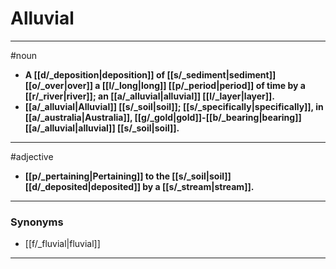 # Alluvial
---
#noun
- **A [[d/_deposition|deposition]] of [[s/_sediment|sediment]] [[o/_over|over]] a [[l/_long|long]] [[p/_period|period]] of time by a [[r/_river|river]]; an [[a/_alluvial|alluvial]] [[l/_layer|layer]].**
- **[[a/_alluvial|Alluvial]] [[s/_soil|soil]]; [[s/_specifically|specifically]], in [[a/_australia|Australia]], [[g/_gold|gold]]-[[b/_bearing|bearing]] [[a/_alluvial|alluvial]] [[s/_soil|soil]].**
---
#adjective
- **[[p/_pertaining|Pertaining]] to the [[s/_soil|soil]] [[d/_deposited|deposited]] by a [[s/_stream|stream]].**
---
### Synonyms
- [[f/_fluvial|fluvial]]
---
